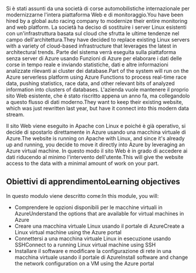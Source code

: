 <span data-ttu-id="9a4ec-101">Si è stati assunti da una società di corse automobilistiche internazionale per modernizzarne l'intera piattaforma Web e di monitoraggio.</span><span class="sxs-lookup"><span data-stu-id="9a4ec-101">You have been hired by a global auto racing company to modernize their entire monitoring and web platform.</span></span> <span data-ttu-id="9a4ec-102">La società ha deciso di sostituire i server Linux esistenti con un'infrastruttura basata sul cloud che sfrutta le ultime tendenze nel campo dell'architettura.</span><span class="sxs-lookup"><span data-stu-id="9a4ec-102">They have decided to replace existing Linux servers with a variety of cloud-based infrastructure that leverages the latest in architectural trends.</span></span> <span data-ttu-id="9a4ec-103">Parte del sistema verrà eseguita sulla piattaforma senza server di Azure usando Funzioni di Azure per elaborare i dati delle corse in tempo reale e inviando statistiche, dati e altre informazioni analizzate rilevanti ai cluster dei database.</span><span class="sxs-lookup"><span data-stu-id="9a4ec-103">Part of the system will run on the Azure serverless platform using Azure Functions to process real-time race data, pushing statistics, race data, and other relevant bits of analyzed information into clusters of databases.</span></span> <span data-ttu-id="9a4ec-104">L'azienda vuole mantenere il proprio sito Web esistente, che è stato riscritto appena un anno fa, ma collegandolo a questo flusso di dati moderno.</span><span class="sxs-lookup"><span data-stu-id="9a4ec-104">They want to keep their existing website, which was just rewritten last year, but have it connect into this modern data stream.</span></span>

<span data-ttu-id="9a4ec-105">Il sito Web viene eseguito in Apache con Linux e poiché è già operativo, si decide di spostarlo direttamente in Azure usando una macchina virtuale di Azure.</span><span class="sxs-lookup"><span data-stu-id="9a4ec-105">The website is running on Apache with Linux, and since it's already up and running, you decide to move it directly into Azure by leveraging an Azure virtual machine.</span></span> <span data-ttu-id="9a4ec-106">In questo modo il sito Web è in grado di accedere ai dati riducendo al minimo l'intervento dell'utente.</span><span class="sxs-lookup"><span data-stu-id="9a4ec-106">This will give the website access to the data with a minimal amount of work on your part.</span></span>

## <a name="learning-objectives"></a><span data-ttu-id="9a4ec-107">Obiettivi di apprendimento</span><span class="sxs-lookup"><span data-stu-id="9a4ec-107">Learning objectives</span></span>

<span data-ttu-id="9a4ec-108">In questo modulo viene descritto come:</span><span class="sxs-lookup"><span data-stu-id="9a4ec-108">In this module, you will:</span></span>

- <span data-ttu-id="9a4ec-109">Comprendere le opzioni disponibili per le macchine virtuali in Azure</span><span class="sxs-lookup"><span data-stu-id="9a4ec-109">Understand the options that are available for virtual machines in Azure</span></span>
- <span data-ttu-id="9a4ec-110">Creare una macchina virtuale Linux usando il portale di Azure</span><span class="sxs-lookup"><span data-stu-id="9a4ec-110">Create a Linux virtual machine using the Azure portal</span></span>
- <span data-ttu-id="9a4ec-111">Connettersi a una macchina virtuale Linux in esecuzione usando SSH</span><span class="sxs-lookup"><span data-stu-id="9a4ec-111">Connect to a running Linux virtual machine using SSH</span></span>
- <span data-ttu-id="9a4ec-112">Installare il software e modificare la configurazione di rete in una macchina virtuale usando il portale di Azure</span><span class="sxs-lookup"><span data-stu-id="9a4ec-112">Install software and change the network configuration on a VM using the Azure portal</span></span>